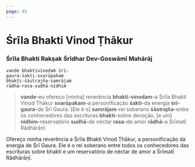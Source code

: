```yaml
---
page: 45
---
```


# Śrīla Bhakti Vinod Ṭhākur

### Śrīla Bhakti Rakṣak Śrīdhar Dev-Goswāmī Mahārāj

    vande bhaktivinodaṁ śrī-
    gaura-śakti-svarūpakam
    bhakti-śāstrajña-samrājaṁ
    rādhā-rasa-sudhā-nidhim

> **vande**–eu ofereço [minha] reverência **bhakti-vinodam**–a Śrīla Bhakti Vinod Ṭhākur **svarūpakam**–a personificação **śakti**–da energia **śrī-gaura**–de Śrī Gaura. [Ele é o] **samrājam**–rei soberano **śāstrajña**–entre os conhecedores das escrituras **bhakti**–sobre devoção, [e um] **nidhim**–reservatório **sudhā**–de néctar **rasa**–de amor **rādhā**–a Śrīmatī Rādhārāṇī.

Ofereço minha reverência a Śrīla Bhakti Vinod Ṭhākur, a personificação da energia de Śrī Gaura. Ele é o rei soberano entre todos os conhecedores das escrituras sobre bhakti e um reservatório de néctar de amor a Śrīmatī Rādhārāṇī.

